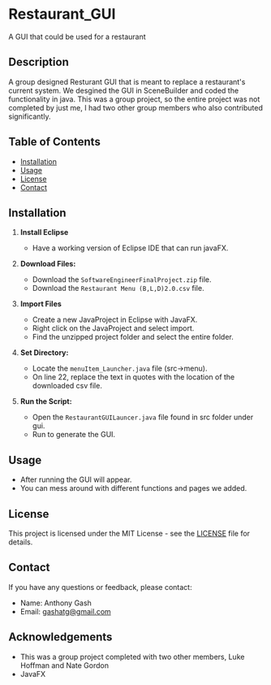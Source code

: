 # Restaurant_GUI
A GUI that could be used for a restaurant

## Description
A group designed Resturant GUI that is meant to replace a restaurant's current system. We desgined the GUI in SceneBuilder and coded the functionality in java. This was a group project, so the entire project was not completed by just me, I had two other group members who also contributed significantly. 

## Table of Contents

- [Installation](#installation)
- [Usage](#usage)
- [License](#license)
- [Contact](#contact)

## Installation

1. **Install Eclipse**
   - Have a working version of Eclipse IDE that can run javaFX.
     
2. **Download Files:**
   - Download the `SoftwareEngineerFinalProject.zip` file.
   - Download the `Restaurant Menu (B,L,D)2.0.csv` file.

3. **Import Files**
   - Create a new JavaProject in Eclipse with JavaFX.
   - Right click on the JavaProject and select import.
   - Find the unzipped project folder and select the entire folder.

3. **Set Directory:**
   - Locate the `menuItem_Launcher.java` file (src->menu).
   - On line 22, replace the text in quotes with the location of the downloaded csv file. 

4. **Run the Script:**
   - Open the `RestaurantGUILauncer.java` file found in src folder under gui.
   - Run to generate the GUI.

## Usage

- After running the GUI will appear.
- You can mess around with different functions and pages we added.

## License

This project is licensed under the MIT License - see the [LICENSE](LICENSE) file for details.

## Contact

If you have any questions or feedback, please contact:
- Name: Anthony Gash
- Email: gashatg@gmail.com

## Acknowledgements

- This was a group project completed with two other members, Luke Hoffman and Nate Gordon
- JavaFX
